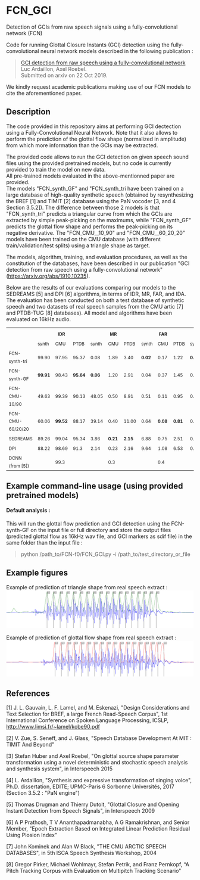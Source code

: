 # FCN_GCI
Detection of GCIs from raw speech signals using a fully-convolutional network (FCN)

Code for running Glottal Closure Instants (GCI) detection using the fully-convolutional neural network models described in the following publication :
> [GCI detection from raw speech using a fully-convolutional network](https://arxiv.org/abs/1910.10235)<br>
> Luc Ardaillon, Axel Roebel.<br>
> Submitted on arxiv on 22 Oct 2019.

We kindly request academic publications making use of our FCN models to cite the aforementioned paper.

## Description
The code provided in this repository aims at performing GCI dectection using a Fully-Convolutional Neural Network. Note that it also allows to perform the prediction of the glottal flow shape (normalized in amplitude) from which more information than the GCIs may be extracted.<br>

The provided code allows to run the GCI detection on given speech sound files using the provided pretrained models, but no code is currently provided to train the model on new data.<br>
All pre-trained models evaluated in the above-mentionned paper are provided.<br>
The models "FCN_synth_GF" and "FCN_synth_tri have been trained on a large database of high-quality synthetic speech (obtained by resynthesizing the BREF [1] and TIMIT [2] database using the PaN vocoder [3, and 4 Section 3.5.2]). The difference between those 2 models is that "FCN_synth_tri" predicts a triangular curve from which the GCIs are extracted by simple peak-picking on the maximums, while "FCN_synth_GF" predicts the glottal flow shape and performs the peak-picking on its negative derivative. The "FCN_CMU__10_90" and "FCN_CMU__60_20_20" models have been trained on the CMU database (with different train/validation/test splits) using a triangle shape as target.

The models, algorithm, training, and evaluation procedures, as well as the constitution of the databases, have been described in our publication "GCI detection from raw speech using a fully-convolutional network" (https://arxiv.org/abs/1910.10235).

Below are the results of our evaluations comparing our models to the SEDREAMS [5] and DPI [6] algorithms, in terms of IDR, MR, FAR, and IDA. The evaluation has been conducted on both a test database of synthetic speech and two datasets of real speech samples from the CMU artic [7] and PTDB-TUG [8] databases). All model and algorithms have been evaluated on 16kHz audio.

<div class="tg-wrap">
 <table>
  <tr>
    <th rowspan="2"></th>
    <th colspan="3"><sub>IDR</sub></th>
    <th colspan="3"><sub>MR</sub></th>
    <th colspan="3"><sub>FAR</sub></th>
    <th colspan="3"><sub>IDA</sub></th>
  </tr>
  <tr>
    <td><sub>synth</sub></td>
    <td><sub>CMU</sub></td>
    <td><sub>PTDB</sub></td>
    <td><sub>synth</sub></td>
    <td><sub>CMU</sub></td>
    <td><sub>PTDB</sub></td>
    <td><sub>synth</sub></td>
    <td><sub>CMU</sub></td>
    <td><sub>PTDB</sub></td>
    <td><sub>synth</sub></td>
    <td><sub>CMU</sub></td>
    <td><sub>PTDB</sub></td>
  </tr>
  <tr>
    <td><sub>FCN-synth-tri</sub></td>
    <td><sub>99.90</sub></td>
    <td><sub>97.95</sub></td>
    <td><sub>95.37</sub></td>
    <td><sub>0.08</sub></td>
    <td><sub>1.89</sub></td>
    <td><sub>3.40</sub></td>
    <td><strong><sub>0.02</sub></strong></td>
    <td><sub>0.17</sub></td>
    <td><sub>1.22</sub></td>
    <td><strong><sub>0.08</sub></strong></td>
    <td><sub>0.26</sub></td>
    <td><sub>0.32</sub></td>
  </tr>
  <tr>
    <td><sub>FCN-synth-GF</td>
    <td><strong><sub>99.91</sub></strong></td>
    <td><sub>98.43</sub></td>
    <td><strong><sub>95.64</sub></strong></td>
    <td><strong><sub>0.06</sub></strong></td>
    <td><sub>1.20</sub></td>
    <td><sub>2.91</sub></td>
    <td><sub>0.04</sub></td>
    <td><sub>0.37</sub></td>
    <td><sub>1.45</sub></td>
    <td><sub>0.11</sub></td>
    <td><sub>0.34</sub></td>
    <td><sub>0.38</sub></td>
  </tr>
  <tr>
    <td><sub>FCN-CMU-10/90</sub></td>
    <td><sub>49.63</sub></td>
    <td><sub>99.39</sub></td>
    <td><sub>90.13</sub></td>
    <td><sub>48.05</sub></td>
    <td><sub>0.50</sub></td>
    <td><sub>8.91</sub></td>
    <td><sub>0.51</sub></td>
    <td><sub>0.11</sub></td>
    <td><sub>0.95</sub></td>
    <td><sub>0.52</sub></td>
    <td><sub>0.10</sub></td>
    <td><strong><sub>0.26</sub></strong></td>
  </tr>
  <tr>
    <td><sub>FCN-CMU-60/20/20</sub></td>
    <td><sub>60.06</sub></td>
    <td><strong><sub>99.52</sub></strong></td>
    <td><sub>88.17</sub></td>
    <td><sub>39.14</sub></td>
    <td><sub>0.40</sub></td>
    <td><sub>11.00</sub></td>
    <td><sub>0.64</sub></td>
    <td><strong><sub>0.08</sub></strong></td>
    <td><strong><sub>0.81</sub></strong></td>
    <td><sub>0.50</sub></td>
    <td><strong><sub>0.09</sub></strong></td>
    <td><strong><sub>0.26</sub></strong></td>
  </tr>
  <tr>
    <td><sub>SEDREAMS</sub></td>
    <td><sub>89.26</sub></td>
    <td><sub>99.04</sub></td>
    <td><sub>95.34</sub></td>
    <td><sub>3.86</sub></td>
    <td><strong><sub>0.21</sub></strong></td>
    <td><strong><sub>2.15</sub></strong></td>
    <td><sub>6.88</sub></td>
    <td><sub>0.75</sub></td>
    <td><sub>2.51</sub></td>
    <td><sub>0.68</sub></td>
    <td><sub>0.36</sub></td>
    <td><sub>0.62</sub></td>
  </tr>
  <tr>
    <td><sub>DPI</sub></td>
    <td><sub>88.22</sub></td>
    <td><sub>98.69</sub></td>
    <td><sub>91.3</sub></td>
    <td><sub>2.14</sub></td>
    <td><sub>0.23</sub></td>
    <td><sub>2.16</sub></td>
    <td><sub>9.64</sub></td>
    <td><sub>1.08</sub></td>
    <td><sub>6.53</sub></td>
    <td><sub>0.83</sub></td>
    <td><sub>0.23</sub></td>
    <td><sub>0.49</sub></td>
  </tr>
  <tr>
    <td><sub>DCNN (from [5])</sub></td>
    <td></td>
    <td><sub>99.3</sub></td>
    <td></td>
    <td></td>
    <td><sub>0.3</sub></td>
    <td></td>
    <td></td>
    <td><sub>0.4</sub></td>
    <td></td>
    <td></td>
    <td><sub>0.2</sub></td>
    <td></td>
  </tr>
 </table>
</div>

## Example command-line usage (using provided pretrained models)

#### Default analysis :
This will run the glottal flow prediction and GCI detection using the FCN-synth-GF on the input file or full directory and store the output files (predicted glottal flow as 16kHz wav file, and GCI markers as sdif file) in the same folder than the input file :
> python /path_to/FCN-f0/FCN_GCI.py -i /path_to/test_directory_or_file

<!--
#### Run the analysis on a whole folder of audio files
python /path_to/FCN-f0/FCN_GCI.py /path_to/audio_files
-->

<!--
#### Choose a specific model for running the analysis (default is FCN-993)
Use FCN-synth-tri model :
python /path_to/FCN-f0/FCN_GCI.py /path_to/test.wav -m FCN-synth-tri -o /path_to/output.FCN-synth-tri.GCI.sdif
-->

<!--
XXX ...
-->

<!-- 
#### Specify an output directory or file name with "-o" option(if directory doesn't exist, it will be created)
python /path_to/FCN-f0/FCN_GCI.py /path_to/test.wav -o /path_to/output.GCI.lab
python /path_to/FCN-f0/FCN_GCI.py /path_to/audio_files -o /path_to/output_dir
-->
<!-- 
#### Output result to sdif format (requires installing the eaSDIF python library. Default format is lab)
python /path_to/FCN-f0/FCN_GCI.py /path_to/test.wav -f sdif
-->

## Example figures
Example of prediction of triangle shape from real speech extract :
![Example of prediction of triangle shape from real speech extract](examples/figures/pred_triangle.png?raw=true "Example of prediction of triangle shape from real speech extract")

Example of prediction of glottal flow shape from real speech extract :
![Example of prediction of glottal flow shape from real speech extract](examples/figures/pred_GF.png?raw=true "Example of prediction of glottal flow shape from real speech extract")

## References
[1] J. L. Gauvain, L. F. Lamel, and M. Eskenazi, "Design Considerations and Text Selection for BREF, a large French Read-Speech Corpus", 1st International Conference on Spoken Language Processing, ICSLP, http://www.limsi.fr/~lamel/kobe90.pdf

[2] V. Zue, S. Seneff, and J. Glass, "Speech Database Development At MIT : TIMIT And Beyond"

[3] Stefan Huber and Axel Roebel, "On glottal source shape parameter transformation using a novel deterministic and stochastic speech analysis and synthesis system", in Interspeech 2015

[4] L. Ardaillon, "Synthesis and expressive transformation of singing voice", Ph.D. dissertation, EDITE; UPMC-Paris 6 Sorbonne Universités, 2017 (Section 3.5.2 : "PaN engine")

[5] Thomas Drugman and Thierry Dutoit, "Glottal Closure and Opening Instant Detection from Speech Signals", in Interspeech 2009

[6] A P Prathosh, T V Ananthapadmanabha, A G Ramakrishnan, and Senior Member, "Epoch Extraction Based on Integrated Linear Prediction Residual Using Plosion Index"

[7] John Kominek and Alan W Black, "THE CMU ARCTIC SPEECH DATABASES", in 5th ISCA Speech Synthesis Workshop, 2004

[8] Gregor Pirker, Michael Wohlmayr, Stefan Petrik, and Franz Pernkopf, “A Pitch Tracking Corpus with Evaluation on Multipitch Tracking Scenario"

